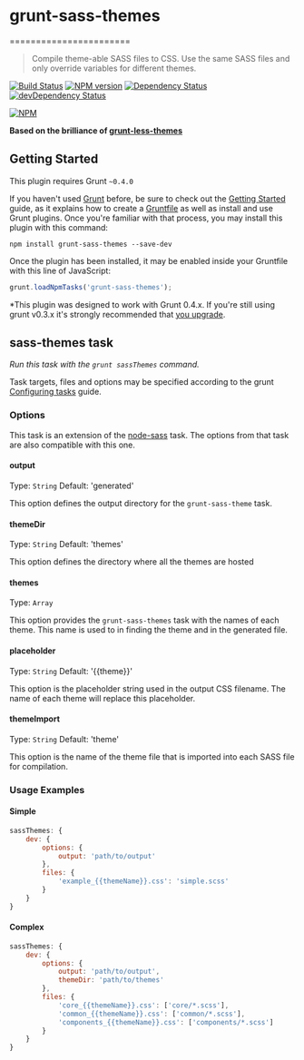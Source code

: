 # grunt-sass-themes
=======================

> Compile theme-able SASS files to CSS. Use the same SASS files and only override variables for different themes.

[![Build Status](https://travis-ci.org/opentable/grunt-sass-themes.svg?branch=master)](https://travis-ci.org/opentable/grunt-sass-themes)
[![NPM version](https://badge.fury.io/js/grunt-sass-themes.svg)](http://badge.fury.io/js/grunt-sass-themes)
[![Dependency Status](https://david-dm.org/opentable/grunt-sass-themes.png?theme=shields.io)](https://david-dm.org/opentable/grunt-sass-themes)
[![devDependency Status](https://david-dm.org/opentable/grunt-sass-themes.png?theme=shields.io)](https://david-dm.org/opentable/grunt-sass-themes#info=devDependencies)

[![NPM](https://nodei.co/npm/grunt-sass-themes.png)](https://nodei.co/npm/grunt-sass-themes)

**Based on the brilliance of [grunt-less-themes](https://github.com/hollandben/grunt-less-themes)**

## Getting Started
This plugin requires Grunt `~0.4.0`

If you haven't used [Grunt](http://gruntjs.com/) before, be sure to check out the [Getting Started](http://gruntjs.com/getting-started) guide, as it explains how to create a [Gruntfile](http://gruntjs.com/sample-gruntfile) as well as install and use Grunt plugins. Once you're familiar with that process, you may install this plugin with this command:

```shell
npm install grunt-sass-themes --save-dev
```

Once the plugin has been installed, it may be enabled inside your Gruntfile with this line of JavaScript:

```js
grunt.loadNpmTasks('grunt-sass-themes');
```

*This plugin was designed to work with Grunt 0.4.x. If you're still using grunt v0.3.x it's strongly recommended that [you upgrade](http://gruntjs.com/upgrading-from-0.3-to-0.4).

## sass-themes task
_Run this task with the `grunt sassThemes` command._

Task targets, files and options may be specified according to the grunt [Configuring tasks](http://gruntjs.com/configuring-tasks) guide.

### Options

This task is an extension of the [node-sass](https://github.com/andrew/node-sass) task. The options from that task are also compatible with this one.

#### output
Type: `String`
Default: 'generated'

This option defines the output directory for the `grunt-sass-theme` task.

#### themeDir
Type: `String`
Default: 'themes'

This option defines the directory where all the themes are hosted

#### themes
Type: `Array`

This option provides the `grunt-sass-themes` task with the names of each theme. This name is used to in finding the theme and in the generated file.

#### placeholder
Type: `String`
Default: '{{theme}}'

This option is the placeholder string used in the output CSS filename. The name of each theme will replace this placeholder.

#### themeImport
Type: `String`
Default: 'theme'

This option is the name of the theme file that is imported into each SASS file for compilation.


### Usage Examples

#### Simple

```js
sassThemes: {
    dev: {
        options: {
            output: 'path/to/output'
        },
        files: {
            'example_{{themeName}}.css': 'simple.scss'
        }
    }
}
```

#### Complex

```js
sassThemes: {
    dev: {
        options: {
            output: 'path/to/output',
            themeDir: 'path/to/themes'
        },
        files: {
            'core_{{themeName}}.css': ['core/*.scss'],
            'common_{{themeName}}.css': ['common/*.scss'],
            'components_{{themeName}}.css': ['components/*.scss']
        }
    }
}
```
